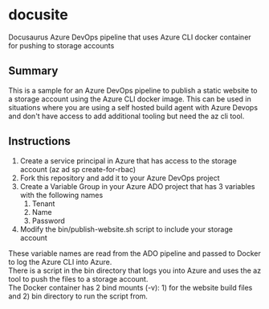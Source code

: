 # docusite
Docusaurus Azure DevOps pipeline that uses Azure CLI docker container for pushing to storage accounts

## Summary
This is a sample for an Azure DevOps pipeline to publish a static website to a storage account using the Azure CLI docker image.  This can be used in situations where you are using a self hosted build agent with Azure Devops and don't have access to add additional tooling but need the az cli tool.

## Instructions
1. Create a service principal in Azure that has access to the storage account (az ad sp create-for-rbac)
2. Fork this repository and add it to your Azure DevOps project
3. Create a Variable Group in your Azure ADO project that has 3 variables with the following names
   1. Tenant
   2. Name
   3. Password
4. Modify the bin/publish-website.sh script to include your storage account

These variable names are read from the ADO pipeline and passed to Docker to log the Azure CLI into Azure.  
There is a script in the bin directory that logs you into Azure and uses the az tool to push the files to a storage account.  
The Docker container has 2 bind mounts (-v): 1) for the website build files and 2) bin directory to run the script from.
